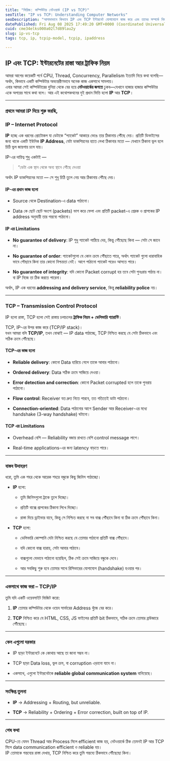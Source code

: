 ```yaml
---
title: "সিরিজ: কম্পিউটার নেটওয়ার্ক (IP vs TCP)"
seoTitle: "IP vs TCP: Understanding Computer Networks"
seoDescription: "আলাদাভাবে কিভাবে IP এবং TCP ইন্টারনেট যোগাযোগে কাজ করে এবং তাদের সম্পর্কে বিস্তারিত জানুন।"
datePublished: Fri Aug 08 2025 17:49:20 GMT+0000 (Coordinated Universal Time)
cuid: cme34elks000a02l7d89lau2y
slug: ip-vs-tcp
tags: tcp, ip, tcpip-model, tcpip, ipaddress

---
```


## **IP এবং TCP: ইন্টারনেটের রাস্তা আর ট্রাফিক নিয়ম**

আমরা আগের কয়েকটি পর্বে CPU, Thread, Concurrency, Parallelism ইত্যাদি নিয়ে কথা বলেছি—অর্থাৎ, কিভাবে একটি কম্পিউটার অভ্যন্তরীণভাবে অনেক কাজ একসাথে সামলায়।  
এবার আমরা সেই কম্পিউটারের দুনিয়া থেকে বের হয়ে **নেটওয়ার্কের জগতে** ঢুকব—যেখানে হাজার হাজার কম্পিউটার একে অপরের সাথে কথা বলে। আর এই কথোপকথনের দুই প্রধান ভিত্তি হলো **IP** আর **TCP**।

---

### প্রথমে আমরা IP দিয়ে শুরু করছি,

### **IP – Internet Protocol**

**IP** হচ্ছে এক ধরনের প্রোটোকল যা ডেটাকে “প্যাকেট” আকারে ভেঙে তার ঠিকানায় পৌঁছে দেয়। প্রতিটি ডিভাইসের জন্য থাকে একটি ইউনিক **IP Address**, যেটা ডাকপিয়নের হাতে লেখা ঠিকানার মতো — যেখানে ঠিকানা ভুল হলে চিঠি ভুল জায়গায় চলে যায়।

IP-এর দায়িত্ব শুধু একটাই —

> “ডেটা এক স্থান থেকে অন্য স্থানে পৌঁছে দেওয়া

অর্থাৎ IP ডাকপিয়নের মতো — সে শুধু চিঠি তুলে নেয় আর ঠিকানায় পৌঁছে দেয়।

#### **IP-এর প্রধান কাজ হলো**

* Source থেকে Destination-এ data পাঠানো।
    
* Data কে ছোট ছোট অংশে (packets) ভাগ করে ফেলা এবং প্রতিটি packet-এ প্রেরক ও প্রাপকের IP address অনুযায়ী তার গন্তব্যে পাঠানো।
    

#### **IP এর Limitations**

* **No guarantee of delivery**: IP শুধু প্যাকেট পাঠিয়ে দেয়, কিন্তু পৌঁছেছে কিনা — সেটা সে জানে না।
    
* **No guarantee of order**: প্যাকেটগুলো যে কোন ক্রমে পৌঁছাতে পারে, অর্থাৎ প্যাকেট গুলো ধারাবাহিক ভাবে পৌছাবে কিনা তার কোনো নিশ্চয়তা নেই। আগে পাঠানো প্যাকেট পরেও আসতে পারে।
    
* **No guarantee of integrity**: যদি কোনো Packet corrupt হয় তবে সেটা পুনঃরায় পাঠায় না। বা IP নিজে তা ঠিক করতে পারেনা।
    

অর্থাৎ, IP এক ধরনের **addressing and delivery service**, কিন্তু **reliability police** নয়।

---

### **TCP – Transmission Control Protocol**

IP হলো রাস্তা, TCP হলো সেই রাস্তায় চলাচলের **ট্রাফিক নিয়ম + ডেলিভারি গ্যারান্টি**।

TCP, IP-এর উপর কাজ করে (TCP/IP stack)।  
যখন আমরা বলি **TCP/IP**, তখন বোঝাই — IP data পাঠাচ্ছে, TCP নিশ্চিত করছে যে সেটা ঠিকভাবে এবং সঠিক ক্রমে পৌঁছেছে।

#### **TCP-এর কাজ হলো**

* **Reliable delivery**: কোনো Data হারিয়ে গেলে তাকে আবার পাঠানো।
    
* **Ordered delivery**: Data সঠিক ক্রমে সাজিয়ে দেওয়া।
    
* **Error detection and correction**: কোনো Packet corrupted হলে তাকে পুনরায় পাঠানো।
    
* **Flow control**: Receiver যত দ্রুত নিতে পারবে, তত গতিতেই ডাটা পাঠানো।
    
* **Connection-oriented**: Data পাঠানোর আগে Sender আর Receiver-এর মধ্যে handshake (3-way handshake) ঘটানো।
    

#### **TCP এর Limitations**

* Overhead বেশি — Reliability বজায় রাখতে বেশি control message লাগে।
    
* Real-time applications-এর জন্য latency বাড়তে পারে।
    

---

### **বাস্তব উদাহরণ**

ধরো, তুমি এক শহর থেকে আরেক শহরে বন্ধুকে কিছু জিনিস পাঠাচ্ছো।

* **IP** হলো:
    
    * তুমি জিনিসগুলো ট্রাকে তুলে দিচ্ছো।
        
    * প্রতিটি বাক্সে প্রাপকের ঠিকানা লিখে দিচ্ছো।
        
    * রাস্তা দিয়ে ড্রাইভার যাবে, কিন্তু সে নিশ্চিত করছে না সব বাক্স পৌঁছাবে কিনা বা ঠিক ক্রমে পৌঁছাবে কিনা।
        
* **TCP** হলো:
    
    * ডেলিভারি কোম্পানি যেটা নিশ্চিত করছে যে তোমার পাঠানো প্রতিটি বাক্স পৌঁছাবে।
        
    * যদি কোনো বাক্স হারায়, সেটা আবার পাঠাবে।
        
    * বাক্সগুলো যেভাবে পাঠানো হয়েছিল, ঠিক সেই ক্রমে সাজিয়ে বন্ধুকে দেবে।
        
    * আর সবকিছু শুরু হবে তোমার সাথে রিসিভারের যোগাযোগ (handshake) হওয়ার পর।
        

---

### **একসাথে কাজ করা – TCP/IP**

তুমি যদি একটি ওয়েবসাইট ভিজিট করো:

1. **IP** তোমার কম্পিউটার থেকে ওয়েব সার্ভারের Address খুঁজে বের করে।
    
2. **TCP** নিশ্চিত করে যে HTML, CSS, JS ফাইলের প্রতিটি bit ঠিকভাবে, সঠিক ক্রমে তোমার ব্রাউজারে পৌঁছেছে।
    

---

### **কেন এগুলো দরকার**

* IP ছাড়া ইন্টারনেটে কে কোথায় আছে তা জানা সম্ভব না।
    
* TCP ছাড়া Data loss, ভুল ক্রম, বা corruption এড়ানো যাবে না।
    
* একসাথে, এগুলো ইন্টারনেটকে **reliable global communication system** বানিয়েছে।
    

---

### **সংক্ষিপ্ত তুলনা**

* **IP** → Addressing + Routing, but unreliable.
    
* **TCP** → Reliability + Ordering + Error correction, built on top of IP.
    

---

### **শেষ কথা**

CPU-তে যেমন Thread আর Process মিলে efficient কাজ হয়, নেটওয়ার্কে ঠিক তেমনই IP আর TCP মিলে data communication efficient ও reliable হয়।  
IP তোমাকে গন্তব্যের রাস্তা দেখায়, TCP নিশ্চিত করে তুমি গন্তব্যে ঠিকভাবে পৌঁছেছো কিনা।